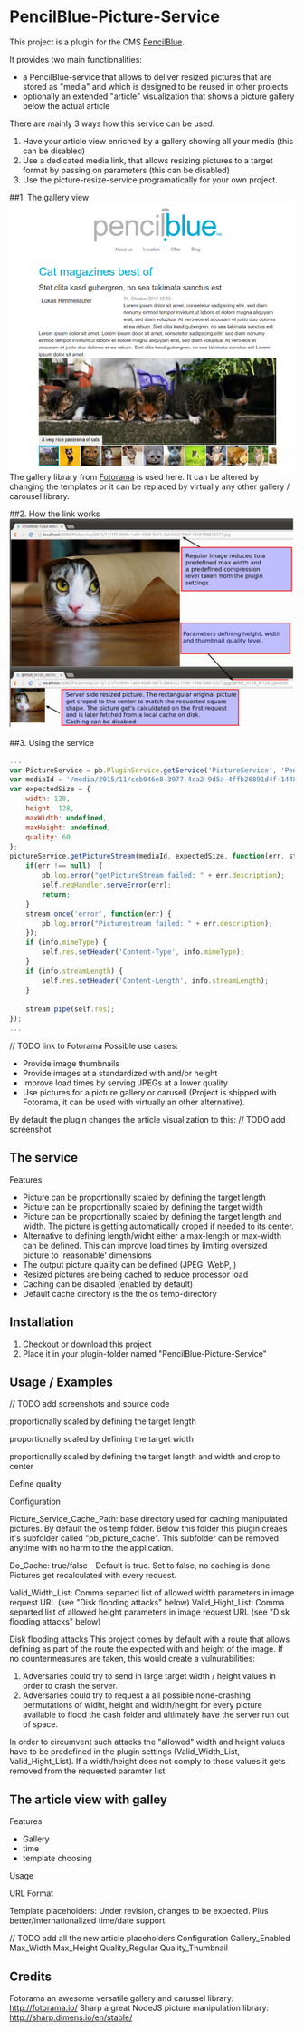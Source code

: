 # PencilBlue-Picture-Service

This project is a plugin for the CMS [PencilBlue](https://pencilblue.org/).

It provides two main functionalities:
* a PencilBlue-service that allows to deliver resized pictures that are stored as "media" and which is designed to be reused in other projects
* optionally an extended "article" visualization that shows a picture gallery below the actual article

There are mainly 3 ways how this service can be used.
1. Have your article view enriched by a gallery showing all your media (this can be disabled)
2. Use a dedicated media link, that allows resizing pictures to a target format by passing on parameters (this can be disabled)
3. Use the picture-resize-service programatically for your own project.

##1. The gallery view
![Gallery View](./doc/galleryOverview.png)
The gallery library from [Fotorama](http://fotorama.io/) is used here. It can be altered by changing the templates or it can be replaced by virtually any other gallery / carousel library.

##2. How the link works
![Links](./doc/link.png)

##3. Using the service

```javascript
...
var PictureService = pb.PluginService.getService('PictureService', 'PencilBlue-Picture-Service');
var mediaId = '/media/2015/11/ceb046e8-3977-4ca2-9d5a-4ffb26891d4f-1448798830584.jpg';
var expectedSize = {
    width: 128,
    height: 128,
    maxWidth: undefined,
    maxHeight: undefined,
    quality: 60
};
pictureService.getPictureStream(mediaId, expectedSize, function(err, stream, info){
    if(err !== null)  {
        pb.log.error("getPictureStream failed: " + err.description);
        self.reqHandler.serveError(err);
        return;
    }
    stream.once('error', function(err) {
        pb.log.error("Picturestream failed: " + err.description);
    });
    if (info.mimeType) {
        self.res.setHeader('Content-Type', info.mimeType);
    }
    if (info.streamLength) {
        self.res.setHeader('Content-Length', info.streamLength);
    }

    stream.pipe(self.res);
});
...
```


// TODO link to Fotorama
Possible use cases:
- Provide image thumbnails
- Provide images at a standardized with and/or height
- Improve load times by serving JPEGs at a lower quality
- Use pictures for a picture gallery or carusell (Project is shipped with Fotorama, it can be used with virtually an other alternative).


By default the plugin changes the article visualization to this:
// TODO add screenshot


The service
------------

Features
- Picture can be proportionally scaled by defining the target length
- Picture can be proportionally scaled by defining the target width
- Picture can be proportionally scaled by defining the target length and width. The picture is getting automatically croped if needed to its center.
- Alternative to defining length/widht either a max-length or max-width can be defined. This can improve load times by limiting oversized picture to 'reasonable' dimensions
- The output picture quality can be defined (JPEG, WebP, )
- Resized pictures are being cached to reduce processor load
- Caching can be disabled (enabled by default)
- Default cache directory is the the os temp-directory


Installation
------------

1. Checkout or download this project
2. Place it in your plugin-folder named "PencilBlue-Picture-Service"


Usage / Examples
----------------

// TODO add screenshots and source code

proportionally scaled by defining the target length


proportionally scaled by defining the target width


proportionally scaled by defining the target length and width and crop to center


Define quality



Configuration

Picture_Service_Cache_Path: base directory used for caching manipulated pictures. By default the os temp folder. Below this folder this plugin creaes it's subfolder called "pb_picture_cache". This subfolder can be removed anytime with no harm to the the application.

Do_Cache: true/false - Default is true. Set to false, no caching is done. Pictures get recalculated with every request.

Valid_Width_List: Comma separted list of allowed width parameters in image request URL (see "Disk flooding attacks" below)
Valid_Hight_List: Comma separted list of allowed height parameters in image request URL (see "Disk flooding attacks" below)

Disk flooding attacks
This project comes by default with a route that allows defining as part of the route the expected with and height of the image. If no countermeasures are taken, this would create a vulnurabilities:
1. Adversaries could try to send in large target width / height values in order to crash the server.
2. Adversaries could try to request a all possible none-crashing permutations of widht, height and width/height for every picture available to flood the cash folder and ultimately have the server run out of space.

In order to circumvent such attacks the "allowed" width and height values have to be predefined in the plugin settings (Valid_Width_List, Valid_Hight_List). If a width/height does not comply to those values it gets removed from the requested paramter list.


The article view with galley
----------

Features
- Gallery
- time
- template choosing


Usage 

URL Format


Template placeholders:
Under revision, changes to be expected. Plus better/internationalized time/date support.

// TODO add all the new article placeholders
Configuration
Gallery_Enabled
Max_Width
Max_Height
Quality_Regular
Quality_Thumbnail




Credits
----------
Fotorama an awesome versatile gallery and carussel library: http://fotorama.io/
Sharp a great NodeJS picture manipulation library: http://sharp.dimens.io/en/stable/
